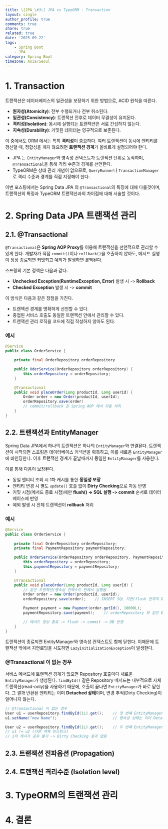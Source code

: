 ```yaml
---
title: \[JPA \#3\] JPA vs TypeORM - Transaction
layout: single
author_profile: true
comments: true
share: true
related: true
date: '2025-09-22'
tags:
    - Spring Boot
    - JPA
category: Spring Boot
timezone: Asia/Seoul
---
```


# 1. Transaction
트랜잭션은 데이터베이스의 일관성을 보장하기 위한 방법으로, ACID 원칙을 따른다.
- **원자성(Atomicity)**: 전부 수행되거나 전부 취소된다.  
- **일관성(Consistency)**: 트랜잭션 전후로 데이터 무결성이 유지된다.  
- **격리성(Isolation)**: 동시에 실행되는 트랜잭션은 서로 간섭하지 않는다.  
- **지속성(Durability)**: 커밋된 데이터는 영구적으로 보존된다.  

이 중에서도 ORM 에서는 특히 **격리성**이 중요하다. 여러 트랜잭션이 동시에 엔티티를 갱신할 때, 정합성을 깨지 않으려면 **트랜잭션 경계**가 올바르게 설정되어야 한다.

- JPA 는 `EntityManager`와 영속성 컨텍스트가 트랜잭션 단위로 동작하며, `@Transactional`을 통해 격리 수준과 경계를 선언한다.
- TypeORM은 상태 관리 개념이 없으므로, `QueryRunner`나 `TransactionManager`로 격리 수준과 경계를 직접 지정해야 한다.

이번 포스팅에서는 Spring Data JPA 의 `@Transactional`의 특징에 대해 다룰것이며, 트랜잭션의 특징과 TypeORM 트랜잭션과의 차이점에 대해 서술할 것이다.

# 2. Spring Data JPA 트랜잭션 관리
## 2.1. @Transactional
`@Transactional`은 **Spring AOP Proxy**를 이용해 트랜잭션을 선언적으로 관리할 수 있게 한다. 개발자가 직접 `commit()`이나 `rollback()`을 호출하지 않아도, 메서드 실행이 정상 종료되면 커밋되고 예외가 발생하면 롤백된다.

스프링의 기본 정책은 다음과 같다.
- **Unchecked Exception(RuntimeException, Error)** 발생 시 -> **Rollback**
- **Checked Exception** 발생 시 -> **commit**

이 방식은 다음과 같은 장점을 가진다.
- 트랜잭션 경계를 명확하게 선언할 수 있다.
- 중첩된 서비스 호출도 동일한 트랜잭션 안에서 관리할 수 있다.
- 트랜잭션 관리 로직을 코드에 직접 작성하지 않아도 된다.

### 예시
```java
@Service
public class OrderService {

    private final OrderRepository orderRepository

    public OderService(OrderRepository orderRepository) {
        this.orderRepository = orderRepository;
    }

    @Transactional
    public void placeOrder(Long productId, Long userId) {
        Order order = new Order(productId, userId);
        orderRepository.save(order)
        // commit/rollback 은 Spring AOP 에서 자동 처리
    }
}
```

## 2.2. 트랜잭션과 EntityManager
Spring Data JPA에서 하나의 트랜잭션은 하나의 `EntityManager`와 연결된다. 
트랜잭션이 시작되면 스프링은 데이터베이스 커넥션을 획득하고, 이를 새로운 `EntityManager`에 바인딩한다.
이후 트랜잭션 경계가 끝날때까지 동일한 `EntityManager`를 사용한다.

이를 통해 다음이 보장된다.
- 동일 엔티티 조회 시 1차 캐시를 통한 **동일성 보장**
- 엔티티 변경 시 별도 `update()` 호출 없이 **Dirty Checking**으로 자동 반영
- 커밋 시점(메서드 종료 시점)에만 **flush() -> SQL 실행 -> commit** 순서로 데이터베이스에 반영
- 예외 발생 시 전체 트랜잭션이 **rollback** 처리

### 예시
```java
@Service
public class OrderService {
    
    private final OrderRepository orderRepository;
    private final PaymentRepository paymentRepository;

    public OrderService(OrderRepository orderRepository, PaymentRepository paymentRepository) {
        this.orderRepository = orderRepository;
        this.paymentRepository = paymentRepository;
    }

    @Transactional
    public void placeOrder(Long productId, Long userId) {
        // 같은 트랜잭션/영속성 컨텍스트 안에서 실행됨
        Order order = new Order(productId, userId);
        orderRepository.save(order);    // INSERT SQL 지연(flush 전까지 DB 미반영)

        Payment payment = new Payment(order.getId(), 10000L);
        paymentRepository.save(payment);    // orderRepository 와 같은 EntityManager 사용

        // 메서드 정상 종료 -> flush -> commit -> DB 반영 
    }
}
```
트랜잭션이 종료되면 EntityManager와 영속성 컨텍스트도 함께 닫힌다.
이때문에 트랜잭션 밖에서 지연로딩을 시도하면 `LazyInitializationException`이 발생한다.

### @Transactional 이 없는 경우
서비스 메서드에 트랜잭션 경계가 없으면 Repository 호출마다 새로운 `EntityManager`가 생성된다.
`findById()` 같은 Repository 메서드는 내부적으로 자체 트랜잭션(read-only)을 사용하기 때문에, 호출이 끝나면 `EntityManager`가 바로 닫힌다.
그 결과 반환된 엔티티는 이미 **Detached 상태**이며, 변경 추적(Dirty Checking)이 일어나지 않는다.

```java
// @Transactional 이 없는 경우
User u1 = userRepository.findById(1L).get();    // 첫 번째 EntityManager
u1.setName("new Name");                         // 영속성 상태는 이미 Detached 상태, 변경 추적 안됨

User u2 = userRepository.findById(1L).get();    // 두 번째 EntityManager
// u1 != u2 (다른 객체 인스턴스)
// 1차 캐시가 공유 불가 -> Dirty Checking 효과 없음
```

## 2.3. 트랜잭션 전파옵션 (Propagation)
## 2.4. 트랜잭션 격리수준 (Isolation level)

# 3. TypeORM의 트랜잭션 관리

# 4. 결론